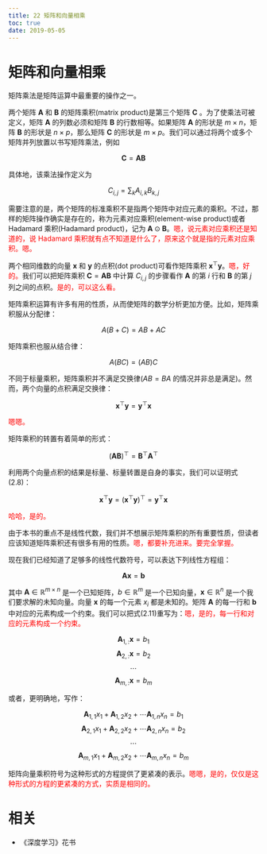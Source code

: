 ```yaml
---
title: 22 矩阵和向量相乘
toc: true
date: 2019-05-05
---
```

# 矩阵和向量相乘

矩阵乘法是矩阵运算中最重要的操作之一。

两个矩阵 $\boldsymbol{A}$ 和 $\boldsymbol{B}$ 的矩阵乘积(matrix product)是第三个矩阵 $\boldsymbol{C}$ 。为了使乘法可被定义，矩阵 $\boldsymbol{A}$ 的列数必须和矩阵 $\boldsymbol{B}$ 的行数相等。如果矩阵 $\boldsymbol{A}$ 的形状是 $m×n$，矩阵 $\boldsymbol{B}$ 的形状是 $n ×p$，那么矩阵 $\boldsymbol{C}$  的形状是 $m×p$。我们可以通过将两个或多个矩阵并列放置以书写矩阵乘法，例如


$$
\boldsymbol{C}=\boldsymbol{A}\boldsymbol{B}\tag{2.4}
$$


具体地，该乘法操作定义为

$$
C_{i, j}=\sum_{k} A_{i, k} B_{k, j}\tag{2.5}
$$

需要注意的是，两个矩阵的标准乘积不是指两个矩阵中对应元素的乘积。不过，那样的矩阵操作确实是存在的，称为元素对应乘积(element-wise product)或者 Hadamard 乘积(Hadamard product)，记为 $\boldsymbol{A} \odot \boldsymbol{B}$。<span style="color:red;">嗯，说元素对应乘积还是知道的，说 Hadamard 乘积就有点不知道是什么了，原来这个就是指的元素对应乘积。嗯。</span>


两个相同维数的向量 $\boldsymbol{x}$ 和 $\boldsymbol{y}$ 的点积(dot product)可看作矩阵乘积 $\boldsymbol{x}^{\top} \boldsymbol{y}$。<span style="color:red;">嗯，好的。</span>我们可以把矩阵乘积 $\boldsymbol{C}=\boldsymbol{A} \boldsymbol{B}$ 中计算 $C_{i, j}$ 的步骤看作 $\boldsymbol{A}$ 的第 $i$ 行和 $\boldsymbol{B}$ 的第 $j$ 列之间的点积。<span style="color:red;">是的，可以这么看。</span>


矩阵乘积运算有许多有用的性质，从而使矩阵的数学分析更加方便。比如，矩阵乘积服从分配律：

$$
A(B+C)=A B+A C \tag{2.6}
$$

矩阵乘积也服从结合律：

$$
A(B C)=(A B) C\tag{2.7}
$$

不同于标量乘积，矩阵乘积并不满足交换律($A B=B A$ 的情况并非总是满足)。然而，两个向量的点积满足交换律：

$$
\boldsymbol{x}^{\top} \boldsymbol{y}=\boldsymbol{y}^{\top} \boldsymbol{x}\tag{2.8}
$$

<span style="color:red;">嗯嗯。</span>


矩阵乘积的转置有着简单的形式：

$$
(\boldsymbol{A} \boldsymbol{B})^{\top}=\boldsymbol{B}^{\top} \boldsymbol{A}^{\top}\tag{2.9}
$$


利用两个向量点积的结果是标量、标量转置是自身的事实，我们可以证明式(2.8)：

$$
\boldsymbol{x}^{\top} \boldsymbol{y}=\left(\boldsymbol{x}^{\top} \boldsymbol{y}\right)^{\top}=\boldsymbol{y}^{\top} \boldsymbol{x}\tag{2.10}
$$

<span style="color:red;">哈哈，是的。</span>

由于本书的重点不是线性代数，我们并不想展示矩阵乘积的所有重要性质，但读者应该知道矩阵乘积还有很多有用的性质。<span style="color:red;">嗯，都要补充进来。要完全掌握。</span>


现在我们已经知道了足够多的线性代数符号，可以表达下列线性方程组：


$$
\boldsymbol{A} \boldsymbol{x}=\boldsymbol{b}\tag{2.11}
$$

其中 $\boldsymbol{A} \in \mathbb{R}^{m \times n}$ 是一个已知矩阵，$b \in \mathbb{R}^{m}$ 是一个已知向量，$\boldsymbol{x} \in \mathbb{R}^{n}$ 是一个我们要求解的未知向量。向量 $\boldsymbol{x}$ 的每一个元素 $x_{i}$ 都是未知的。矩阵 $\boldsymbol{A}$ 的每一行和 $\boldsymbol{b}$ 中对应的元素构成一个约束。我们可以把式(2.11)重写为：<span style="color:red;">嗯，是的，每一行和对应的元素构成一个约束。</span>

$$
\boldsymbol{A}_{1, :} \boldsymbol{x}=b_{1}\tag{2.12}
$$
$$
\boldsymbol{A}_{2, :} \boldsymbol{x}=b_{2}\tag{2.13}
$$
$$
\cdots\tag{2.14}
$$
$$
\boldsymbol{A}_{m, :} \boldsymbol{x}=b_{m}\tag{2.15}
$$

或者，更明确地，写作：

$$
\boldsymbol{A}_{1,1} x_{1}+\boldsymbol{A}_{1,2} x_{2}+\cdots \boldsymbol{A}_{1, n} x_{n}=b_{1}\tag{2.16}
$$
$$
\boldsymbol{A}_{2,1} x_{1}+\boldsymbol{A}_{2,2} x_{2}+\cdots \boldsymbol{A}_{2, n} x_{n}=b_{2}\tag{2.17}
$$
$$
\cdots\tag{2.18}
$$
$$
\boldsymbol{A}_{m, 1} x_{1}+\boldsymbol{A}_{m, 2} x_{2}+\cdots \boldsymbol{A}_{m, n} x_{n}=b_{m}\tag{2.19}
$$

矩阵向量乘积符号为这种形式的方程提供了更紧凑的表示。<span style="color:red;">嗯嗯，是的，仅仅是这种形式的方程的更紧凑的方式，实质是相同的。</span>



# 相关

- 《深度学习》花书
